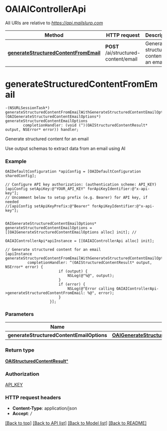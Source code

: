# OAIAIControllerApi

All URIs are relative to *https://api.mailslurp.com*

Method | HTTP request | Description
------------- | ------------- | -------------
[**generateStructuredContentFromEmail**](OAIAIControllerApi#generatestructuredcontentfromemail) | **POST** /ai/structured-content/email | Generate structured content for an email


# **generateStructuredContentFromEmail**
```objc
-(NSURLSessionTask*) generateStructuredContentFromEmailWithGenerateStructuredContentEmailOptions: (OAIGenerateStructuredContentEmailOptions*) generateStructuredContentEmailOptions
        completionHandler: (void (^)(OAIStructuredContentResult* output, NSError* error)) handler;
```

Generate structured content for an email

Use output schemas to extract data from an email using AI

### Example 
```objc
OAIDefaultConfiguration *apiConfig = [OAIDefaultConfiguration sharedConfig];

// Configure API key authorization: (authentication scheme: API_KEY)
[apiConfig setApiKey:@"YOUR_API_KEY" forApiKeyIdentifier:@"x-api-key"];
// Uncomment below to setup prefix (e.g. Bearer) for API key, if needed
//[apiConfig setApiKeyPrefix:@"Bearer" forApiKeyIdentifier:@"x-api-key"];


OAIGenerateStructuredContentEmailOptions* generateStructuredContentEmailOptions = [[OAIGenerateStructuredContentEmailOptions alloc] init]; // 

OAIAIControllerApi*apiInstance = [[OAIAIControllerApi alloc] init];

// Generate structured content for an email
[apiInstance generateStructuredContentFromEmailWithGenerateStructuredContentEmailOptions:generateStructuredContentEmailOptions
          completionHandler: ^(OAIStructuredContentResult* output, NSError* error) {
                        if (output) {
                            NSLog(@"%@", output);
                        }
                        if (error) {
                            NSLog(@"Error calling OAIAIControllerApi->generateStructuredContentFromEmail: %@", error);
                        }
                    }];
```

### Parameters

Name | Type | Description  | Notes
------------- | ------------- | ------------- | -------------
 **generateStructuredContentEmailOptions** | [**OAIGenerateStructuredContentEmailOptions***](OAIGenerateStructuredContentEmailOptions)|  | 

### Return type

[**OAIStructuredContentResult***](OAIStructuredContentResult)

### Authorization

[API_KEY](../README#API_KEY)

### HTTP request headers

 - **Content-Type**: application/json
 - **Accept**: */*

[[Back to top]](#) [[Back to API list]](../README#documentation-for-api-endpoints) [[Back to Model list]](../README#documentation-for-models) [[Back to README]](../README)

